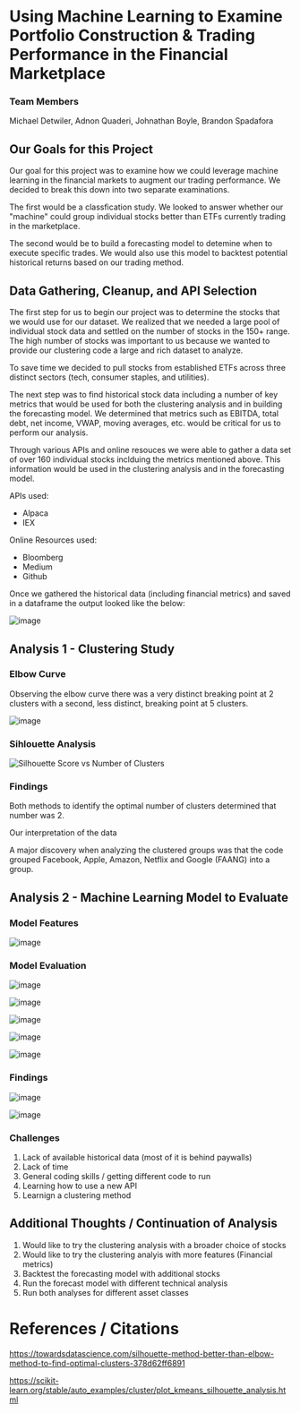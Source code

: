 # Using Machine Learning to Examine Portfolio Construction & Trading Performance in the Financial Marketplace

### Team Members

Michael Detwiler, Adnon Quaderi, Johnathan Boyle, Brandon Spadafora

## Our Goals for this Project

Our goal for this project was to examine how we could leverage machine learning in the financial markets to augment our trading performance. We decided to break this down into two separate examinations. 

The first would be a classfication study. We looked to answer whether our "machine" could group individual stocks better than ETFs currently trading in the marketplace. 

The second would be to build a forecasting model to detemine when to execute specific trades. We would also use this model to backtest potential historical returns based on our trading method.  

## Data Gathering, Cleanup, and API Selection

The first step for us to begin our project was to determine the stocks that we would use for our dataset. We realized that we needed a large pool of individual stock data and settled on the number of stocks in the 150+ range. The high number of stocks was important to us because we wanted to provide our clustering code a large and rich dataset to analyze.

To save time we decided to pull stocks from established ETFs across three distinct sectors (tech, consumer staples, and utilities).

The next step was to find historical stock data including a number of key metrics that would be used for both the clustering analysis and in building the forecasting model. We determined that metrics such as EBITDA, total debt, net income, VWAP, moving averages, etc. would be critical for us to perform our analysis.

Through various APIs and online resouces we were able to gather a data set of over 160 individual stocks inclduing the metrics mentioned above. This information would be used in the clustering analysis and in the forecasting model.

APIs used:

* Alpaca 
* IEX 

Online Resources used:

* Bloomberg
* Medium
* Github

Once we gathered the historical data (including financial metrics) and saved in a dataframe the output looked like the below:

![image](https://user-images.githubusercontent.com/91380617/151641968-779027d4-f22c-42c4-b60b-c3700d30fcb2.png)


## Analysis 1 - Clustering Study  





### Elbow Curve

Observing the elbow curve there was a very distinct breaking point at 2 clusters with a second, less distinct, breaking point at 5 clusters.



![image](https://user-images.githubusercontent.com/91380617/151642273-4a1d0736-d472-4153-940a-e4b9e7978325.png)

### Sihlouette Analysis 




![Silhouette Score vs  Number of Clusters](https://user-images.githubusercontent.com/91380617/151643216-d9708ac4-d124-45c2-a51f-93e95f4c80b9.png)




### Findings

Both methods to identify the optimal number of clusters determined that number was 2. 

Our interpretation of the data 

A major discovery when analyzing the clustered groups was that the code grouped Facebook, Apple, Amazon, Netflix and Google (FAANG) into a group. 


## Analysis 2 - Machine Learning Model to Evaluate 


### Model Features

![image](https://user-images.githubusercontent.com/91380617/151642334-b34b27e9-3bbd-4020-9baa-f7dfcbf292b3.png)

### Model Evaluation


![image](https://user-images.githubusercontent.com/91380617/151642357-1efd6bf9-d472-4f72-823a-5d651eab5d7a.png)


![image](https://user-images.githubusercontent.com/91380617/151642374-59ea47e1-5771-4c9e-aa0c-37720f941843.png)


![image](https://user-images.githubusercontent.com/91380617/151642382-1cc09a85-9f14-4f52-a141-7bc953a93a7d.png)


![image](https://user-images.githubusercontent.com/91380617/151642389-e3419b09-d7cc-45a8-bfe2-0243aa0a0870.png)


![image](https://user-images.githubusercontent.com/91380617/151642396-b50d56c2-a060-46e0-b0d6-7743f09d29e8.png)




### Findings


![image](https://user-images.githubusercontent.com/91380617/151642410-97aec5b9-9be8-4978-935e-6a9faa339fe1.png)


![image](https://user-images.githubusercontent.com/91380617/151642416-6fd04200-5d8e-4051-b596-65729cccd930.png)


### Challenges

1. Lack of available historical data (most of it is behind paywalls)
2. Lack of time 
3. General coding skills / getting different code to run
4. Learning how to use a new API
5. Learnign a clustering method

## Additional Thoughts / Continuation of Analysis

1. Would like to try the clustering analysis with a broader choice of stocks 
2. Would like to try the clustering analyis with more features (Financial metrics)
3. Backtest the forecasting model with additional stocks 
4. Run the forecast model with different technical analysis
6. Run both analyses for different asset classes

# References / Citations

https://towardsdatascience.com/silhouette-method-better-than-elbow-method-to-find-optimal-clusters-378d62ff6891

https://scikit-learn.org/stable/auto_examples/cluster/plot_kmeans_silhouette_analysis.html

